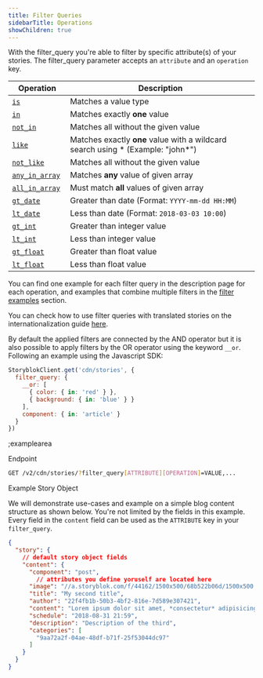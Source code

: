 ```yaml
---
title: Filter Queries
sidebarTitle: Operations
showChildren: true
---
```


With the filter_query you're able to filter by specific attribute(s) of your stories. The filter_query parameter accepts an `attribute` and an `operation` key.  

| Operation | Description |
|----|---------|
| [`is`](#filter-queries/operation-is) | Matches a value type |
| [`in`](#filter-queries/operation-in) | Matches exactly **one** value |
| [`not_in`](#filter-queries/operation-not-in) | Matches all without the given value |
| [`like`](#filter-queries/operation-like) | Matches exactly **one** value with a wildcard search using * (Example: "john*") |
| [`not_like`](#filter-queries/operation-not-like) | Matches all without the given value |
| [`any_in_array`](#filter-queries/operation-any-in-array) | Matches **any** value of given array |
| [`all_in_array`](#filter-queries/operation-all-in-array) | Must match **all** values of given array |
| [`gt_date`](#filter-queries/operation-gt-date) | Greater than date (Format: `YYYY-mm-dd HH:MM`) |
| [`lt_date`](#filter-queries/operation-lt-date) | Less than date (Format: `2018-03-03 10:00`) |
| [`gt_int`](#filter-queries/operation-gt-int) | Greater than integer value |
| [`lt_int`](#filter-queries/operation-lt-int) | Less than integer value |
| [`gt_float`](#filter-queries/operation-gt-float) | Greater than float value |
| [`lt_float`](#filter-queries/operation-lt-float) | Less than float value |

You can find one example for each filter query in the description page for each operation, and examples that combine multiple filters in the [filter examples](#examples/filtering/filters) section.

You can check how to use filter queries with translated stories on the internationalization guide [here](https://www.storyblok.com/docs/guide/in-depth/internationalization#searching-content-how-to-use-filter-queries-with-translated-stor).

By default the applied filters are connected by the AND operator but it is also possible to apply filters by the OR operator using the keyword `__or`. Following an example using the Javascript SDK:

```javascript
StoryblokClient.get('cdn/stories', {
  filter_query: {
    __or: [
      { color: { in: 'red' } },
      { background: { in: 'blue' } }
    ],
    component: { in: 'article' }
  }
})
```

;examplearea

Endpoint

```bash
GET /v2/cdn/stories/?filter_query[ATTRIBUTE][OPERATION]=VALUE,...
```

Example Story Object

We will demonstrate use-cases and example on a simple blog content structure as shown below. You're not limited by the fields in this example. Every field in the `content` field can be used as the `ATTRIBUTE` key in your `filter_query`.

```json
{
  "story": {
    // default story object fields
    "content": {
      "component": "post",
        // attributes you define yoruself are located here
      "image": "//a.storyblok.com/f/44162/1500x500/68b522b06d/1500x500.jpeg",
      "title": "My second title",
      "author": "22f4fb1b-50b3-4bf2-816e-7d589e307421",
      "content": "Lorem ipsum dolor sit amet, *consectetur* adipisicing elit, sed do eiusmod",
      "schedule": "2018-08-31 21:59",
      "description": "Description of the third",
      "categories": [
        "9aa72a2f-04ae-48df-b71f-25f53044dc97"
      ]
    }
  }
}
```
